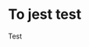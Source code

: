 <!DOCTYPE html>
<html>
    <body>
        <h1>To jest test</h1>
        <p>Test</p>
    </body>
</html>
